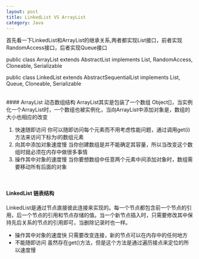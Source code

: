 ```yaml
---
layout: post
title: LinkedList VS ArrayList
category: Java
---
```

首先看一下LinkedList和ArrayList的继承关系,两者都实现List接口，前者实现RandomAccess接口，后者实现Queue接口<br/>

public class ArrayList<E> extends AbstractList<E> implements List<E>, RandomAccess, Cloneable, Serializable <br/>  

public class LinkedList<E> extends AbstractSequentialList<E> implements List<E>, Queue<E>, Cloneable, Serializable  <br/> 

<br/>   
####  ArrayList  动态数组结构 
ArrayList其实是包装了一个数组 Object[]，当实例化一个ArrayList时，一个数组也被实例化，当向ArrayList中添加对象是，数组的大小也相应的改变 <br/> 

1. 快速随即访问 你可以随即访问每个元素而不用考虑性能问题，通过调用get(i)方法来访问下标为i的数组元素  
2. 向其中添加对象速度慢 当你创建数组是并不能确定其容量，所以当改变这个数组时就必须在内存中做很多事情   
3. 操作其中对象的速度慢 当你要想数组中任意两个元素中间添加对象时，数组需要移动所有后面的对象     

<br/>  
       
#### LinkedList  链表结构   
LinkedList是通过节点直接彼此连接来实现的。每一个节点都包含前一个节点的引用，后一个节点的引用和节点存储的值。当一个新节点插入时，只需要修改其中保持先后关系的节点的引用即可，当删除记录时也一样。   


* 操作其中对象的速度快 只需要改变连接，新的节点可以在内存中的任何地方    
* 不能随即访问 虽然存在get()方法，但是这个方法是通过遍历接点来定位的所以速度慢   








































